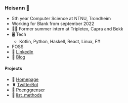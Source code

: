 ### Heisann 👋
- 5th year Computer Science at NTNU, Trondheim
- Working for Blank from september 2022
- 🙆‍♂️ Former summer intern at Tripletex, Capra and Bekk 
- 🖥️ Tech
  - Kotlin, Python, Haskell, React, Linux, F#
- FOSS 
- 🔗 [LinkedIn](https://www.linkedin.com/in/theodorcarlsen/)
- 📙 [Blog](https://blog.theodorc.no)

#### Projects
- 📃 [Homepage](https://theodorc.no/)
- ♜ [TwitterBot](https://twitter.com/chessdaily)
- 💯 [Poenggrenser](https://poenggrenser.xyz) 
- 🐍 [list_methods](https://pypi.org/project/list-methods/0.1.1/)

<!--
**TheodorRene/TheodorRene** is a ✨ _special_ ✨ repository because its `README.md` (this file) appears on your GitHub profile.

Here are some ideas to get you started:

- 🔭 I’m currently working on ...
- 🌱 I’m currently learning ...
- 👯 I’m looking to collaborate on ...
- 🤔 I’m looking for help with ...
- 💬 Ask me about ...
- 📫 How to reach me: ...
- 😄 Pronouns: ...
- ⚡ Fun fact: ...
-->
